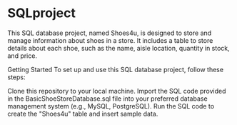 # SQLproject
This SQL database project, named Shoes4u, is designed to store and manage information about shoes in a store. It includes a table to store details about each shoe, such as the name, aisle location, quantity in stock, and price.


Getting Started
To set up and use this SQL database project, follow these steps:

Clone this repository to your local machine.
Import the SQL code provided in the BasicShoeStoreDatabase.sql file into your preferred database management system (e.g., MySQL, PostgreSQL).
Run the SQL code to create the "Shoes4u" table and insert sample data.


